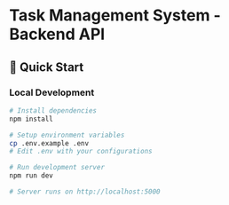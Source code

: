 # Task Management System - Backend API

## 🚀 Quick Start

### Local Development
```bash
# Install dependencies
npm install

# Setup environment variables
cp .env.example .env
# Edit .env with your configurations

# Run development server
npm run dev

# Server runs on http://localhost:5000